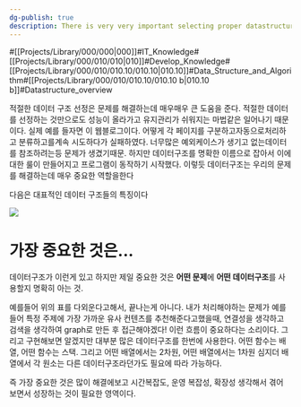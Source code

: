 ```yaml
---
dg-publish: true
description: There is very very important selecting proper datastructure for solving problem. So this page some famous basic Datastructures and think about how to choose it.
---
```

#[[Projects/Library/000/000\|000]]#IT_Knowledge#[[Projects/Library/000/010/010\|010]]#Develop_Knowledge#[[Projects/Library/000/010/010.10/010.10\|010.10]]#Data_Structure_and_Algorithm#[[Projects/Library/000/010/010.10/010.10 b\|010.10 b]]#Datastructure_overview


적절한 데이터 구조 선정은 문제를 해결하는데 매우매우 큰 도움을 준다. 적절한 데이터를 선정하는 것만으로도 성능이 올라가고 유지관리가 쉬워지는 마법같은 일어나기 때문이다.
실제 예를 들자면 이 웹블로그이다. 어떻게 각 페이지를 구분하고자동으로처리하고 분류하고를계속 시도하다가 실패하였다. 너무많은 예외케이스가 생기고 없는데이터를 참조하려는등 문제가 생겼기때문. 하지만  데이터구조를 명확한 이름으로 잡아서 이에대한 룰이 만들어지고 프로그램이 동작하기 시작했다. 이렇듯 데이터구조는 우리의 문제를 해결하는데 매우 중요한 역할을한다


다음은 대표적인 데이터 구조들의 특징이다


![](https://dotnettrickscloud.blob.core.windows.net/article/data%20structures/3720231123132517.webp)

# 가장 중요한 것은...

데이터구조가 이런게 있고 하지만 제일 중요한 것은 **어떤 문제**에 **어떤 데이터구조**를 사용할지 명확히 아는 것.

예를들어 위의 표를 다외운다고해서, 끝나는게 아니다. 내가 처리해야하는 문제가 예를들어 특정 주제에 가장 가까운 유사 컨텐츠를 추천해준다고했을때, 연결성을 생각하고 검색을 생각하여 graph로 만든 후 접근해야겠다! 이런 흐름이 중요하다는 소리이다.
그리고 구현해보면 알겠지만 대부분 많은 데이터구조를 한번에 사용한다. 어떤 함수는 배열, 어떤 함수는 스택. 그리고 어떤 배열에서는 2차원, 어떤 배열에서는 1차원 심지더 배열에서 각 원소는 다른 데이터구조라던가도 필요에 따라 가능하다. 

즉 가장 중요한 것은 많이 해결에보고 시간복잡도, 운영 복잡성, 확장성 생각해서 겪어 보면서 성장하는 것이 필요한 영역이다.
